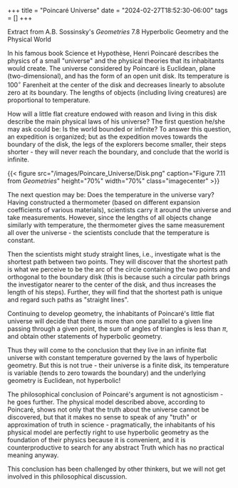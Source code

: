 +++
title = "Poincaré Universe"
date = "2024-02-27T18:52:30-06:00"
tags = []
+++

Extract from A.B. Sossinsky's *Geometries* 7.8 Hyperbolic Geometry and the Physical World

In his famous book Science et Hypothèse, Henri Poincaré describes the physics of a small "universe" and the physical theories that its inhabitants would create. The universe considered by Poincaré is Euclidean, plane (two-dimensional), and has the form of an open unit disk. Its temperature is $100^{\circ}$ Farenheit at the center of the disk and decreases linearly to absolute zero at its boundary. The lengths of objects (including living creatures) are proportional to temperature.

How will a little flat creature endowed with reason and living in this disk describe the main physical laws of his universe? The first question he/she may ask could be: Is the world bounded or infinite? To answer this question, an expedition is organized; but as the expedition moves towards the boundary of the disk, the legs of the explorers become smaller, their steps shorter - they will never reach the boundary, and conclude that the world is infinite.

{{< figure src="/images/Poincare_Universe/Disk.png" caption="Figure 7.11 from *Geometries*" height="70%" width="70%" class="imagecenter" >}}

The next question may be: Does the temperature in the universe vary? Having constructed a thermometer (based on different expansion coefficients of various materials), scientists carry it around the universe and take measurements. However, since the lengths of all objects change similarly with temperature, the thermometer gives the same measurement all over the universe - the scientists conclude that the temperature is constant.

Then the scientists might study straight lines, i.e., investigate what is the shortest path between two points. They will discover that the shortest path is what we perceive to be the arc of the circle
containing the two points and orthogonal to the boundary disk (this is because such a circular path brings the investigator nearer to the center of the disk, and thus increases the length of his steps). Further, they will find that the shortest path is unique and regard such paths as "straight lines".

Continuing to develop geometry, the inhabitants of Poincaré's little flat universe will decide that there is more than one parallel to a given line passing through a given point, the sum of angles of triangles is less than $\pi$, and obtain other statements of hyperbolic geometry.

Thus they will come to the conclusion that they live in an infinite flat universe with constant temperature governed by the laws of hyperbolic geometry. But this is not true - their universe is a finite disk, its temperature is variable (tends to zero towards the boundary) and the underlying geometry is Euclidean, not hyperbolic!

The philosophical conclusion of Poincaré's argument is not agnosticism - he goes further. The physical model described above, according to Poincaré, shows not only that the truth about the universe cannot be discovered, but that it makes no sense to speak of any "truth" or approximation of truth in science - pragmatically, the inhabitants of his physical model are perfectly right to use hyperbolic geometry as the foundation of their physics because it is convenient, and it is counterproductive to search for any abstract Truth which has no practical meaning anyway.

This conclusion has been challenged by other thinkers, but we will not get involved in this philosophical discussion.

